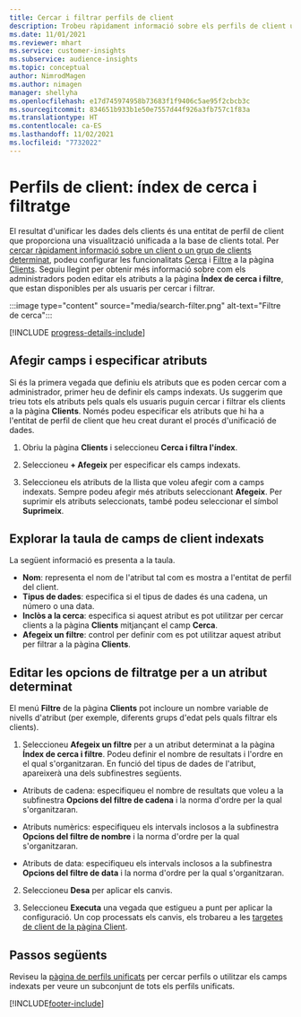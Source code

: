 ```yaml
---
title: Cercar i filtrar perfils de client
description: Trobeu ràpidament informació sobre els perfils de client unificats i filtreu-los per atributs especificats.
ms.date: 11/01/2021
ms.reviewer: mhart
ms.service: customer-insights
ms.subservice: audience-insights
ms.topic: conceptual
author: NimrodMagen
ms.author: nimagen
manager: shellyha
ms.openlocfilehash: e17d745974958b73683f1f9406c5ae95f2cbcb3c
ms.sourcegitcommit: 834651b933b1e50e7557d44f926a3fb757c1f83a
ms.translationtype: HT
ms.contentlocale: ca-ES
ms.lasthandoff: 11/02/2021
ms.locfileid: "7732022"
---
```

# <a name="customer-profiles-search--filter-index"></a>Perfils de client: índex de cerca i filtratge

El resultat d'unificar les dades dels clients és una entitat de perfil de client que proporciona una visualització unificada a la base de clients total. Per [cercar ràpidament informació sobre un client o un grup de clients determinat](customer-profiles.md), podeu configurar les funcionalitats [Cerca](customer-profiles.md) i [Filtre](customer-profiles.md) a la pàgina [Clients](customer-profiles.md). Seguiu llegint per obtenir més informació sobre com els administradors poden editar els atributs a la pàgina **Índex de cerca i filtre**, que estan disponibles per als usuaris per cercar i filtrar.

   :::image type="content" source="media/search-filter.png" alt-text="Filtre de cerca":::

[!INCLUDE [progress-details-include](../includes/progress-details-pane.md)]

## <a name="add-fields-and-specify-attributes"></a>Afegir camps i especificar atributs

Si és la primera vegada que definiu els atributs que es poden cercar com a administrador, primer heu de definir els camps indexats. Us suggerim que trieu tots els atributs pels quals els usuaris puguin cercar i filtrar els clients a la pàgina **Clients**. Només podeu especificar els atributs que hi ha a l'entitat de perfil de client que heu creat durant el procés d'unificació de dades.

1. Obriu la pàgina **Clients** i seleccioneu **Cerca i filtra l'índex**.

2. Seleccioneu **+ Afegeix** per especificar els camps indexats.

3. Seleccioneu els atributs de la llista que voleu afegir com a camps indexats. Sempre podeu afegir més atributs seleccionant **Afegeix**. Per suprimir els atributs seleccionats, també podeu seleccionar el símbol **Suprimeix**.

## <a name="explore-the-indexed-customer-fields-table"></a>Explorar la taula de camps de client indexats

La següent informació es presenta a la taula.

- **Nom**: representa el nom de l'atribut tal com es mostra a l'entitat de perfil del client.
- **Tipus de dades**: especifica si el tipus de dades és una cadena, un número o una data.
- **Inclòs a la cerca**: especifica si aquest atribut es pot utilitzar per cercar clients a la pàgina **Clients** mitjançant el camp **Cerca**.
- **Afegeix un filtre**: control per definir com es pot utilitzar aquest atribut per filtrar a la pàgina **Clients**.

## <a name="editing-filtering-options-for-a-given-attribute"></a>Editar les opcions de filtratge per a un atribut determinat

El menú **Filtre** de la pàgina **Clients** pot incloure un nombre variable de nivells d'atribut (per exemple, diferents grups d'edat pels quals filtrar els clients).

1. Seleccioneu **Afegeix un filtre** per a un atribut determinat a la pàgina **Índex de cerca i filtre**. Podeu definir el nombre de resultats i l'ordre en el qual s'organitzaran. En funció del tipus de dades de l'atribut, apareixerà una dels subfinestres següents.

- Atributs de cadena: especifiqueu el nombre de resultats que voleu a la subfinestra **Opcions del filtre de cadena** i la norma d'ordre per la qual s'organitzaran.

- Atributs numèrics: especifiqueu els intervals inclosos a la subfinestra **Opcions del filtre de nombre** i la norma d'ordre per la qual s'organitzaran.

- Atributs de data: especifiqueu els intervals inclosos a la subfinestra **Opcions del filtre de data** i la norma d'ordre per la qual s'organitzaran.

2. Seleccioneu **Desa** per aplicar els canvis.

3. Seleccioneu **Executa** una vegada que estigueu a punt per aplicar la configuració. Un cop processats els canvis, els trobareu a les [targetes de client de la pàgina Client](customer-profiles.md). 

## <a name="next-steps"></a>Passos següents

Reviseu la [pàgina de perfils unificats](customer-profiles.md) per cercar perfils o utilitzar els camps indexats per veure un subconjunt de tots els perfils unificats.


[!INCLUDE[footer-include](../includes/footer-banner.md)]
